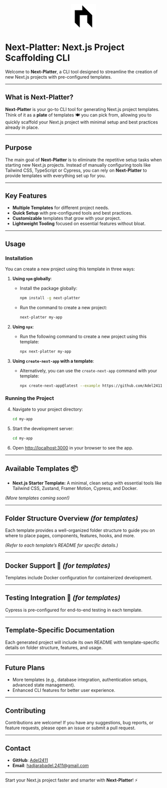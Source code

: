 <p align="center">
  <img src="template/public/Logo.svg" alt="Logo" width="80" height="80" />
</p>

# Next-Platter: Next.js Project Scaffolding CLI

Welcome to **Next-Platter**, a CLI tool designed to streamline the creation of new Next.js projects with pre-configured templates.

---

## **What is Next-Platter?**

**Next-Platter** is your go-to CLI tool for generating Next.js project templates. Think of it as a **plate** of templates 🍽️ you can pick from, allowing you to quickly scaffold your Next.js project with minimal setup and best practices already in place.

---

## **Purpose**

The main goal of **Next-Platter** is to eliminate the repetitive setup tasks when starting new Next.js projects. Instead of manually configuring tools like Tailwind CSS, TypeScript or Cypress, you can rely on **Next-Platter** to provide templates with everything set up for you.

---

## **Key Features**

- **Multiple Templates** for different project needs.
- **Quick Setup** with pre-configured tools and best practices.
- **Customizable** templates that grow with your project.
- **Lightweight Tooling** focused on essential features without bloat.

---

## Usage

### Installation

You can create a new project using this template in three ways:

1. **Using `npm` globally**:

   - Install the package globally:
     ```bash
     npm install -g next-platter
     ```
   - Run the command to create a new project:
     ```bash
     next-platter my-app
     ```

2. **Using `npx`**:

   - Run the following command to create a new project using this template:
     ```bash
     npx next-platter my-app
     ```

3. **Using `create-next-app` with a template**:
   - Alternatively, you can use the `create-next-app` command with your template:
     ```bash
     npx create-next-app@latest --example https://github.com/Adel2411/next-platter/tree/main/template my-app
     ```

### Running the Project

4. Navigate to your project directory:
   ```bash
   cd my-app
   ```
5. Start the development server:
   ```bash
   cd my-app
   ```
6. Open [http://localhost:3000](http://localhost:3000) in your browser to see the app.

---

## **Available Templates** 📦

- **Next.js Starter Template:** A minimal, clean setup with essential tools like Tailwind CSS, Zustand, Framer Motion, Cypress, and Docker.

_(More templates coming soon!)_

---

## **Folder Structure Overview** _(for templates)_

Each template provides a well-organized folder structure to guide you on where to place pages, components, features, hooks, and more.

_(Refer to each template’s README for specific details.)_

---

## **Docker Support** 🐳 _(for templates)_

Templates include Docker configuration for containerized development.

---

## **Testing Integration** 🧪 _(for templates)_

Cypress is pre-configured for end-to-end testing in each template.

---

## **Template-Specific Documentation**

Each generated project will include its own README with template-specific details on folder structure, features, and usage.

---

## **Future Plans**

- More templates (e.g., database integration, authentication setups, advanced state management).
- Enhanced CLI features for better user experience.

---

## **Contributing**

Contributions are welcome! If you have any suggestions, bug reports, or feature requests, please open an issue or submit a pull request.

---

## **Contact**

- **GitHub**: [Adel2411](https://github.com/Adel2411)
- **Email**: [hadjarabadel.2411@gmail.com](mailto:hadjarabadel.2411@gmail.com)

---

Start your Next.js project faster and smarter with **Next-Platter**! ⚡
